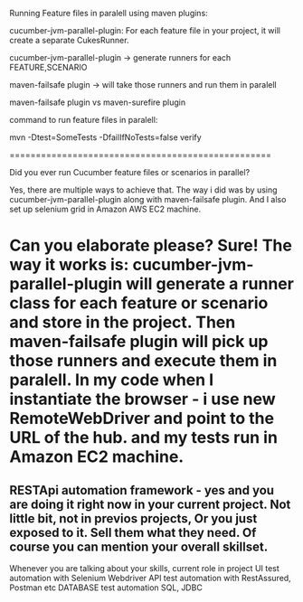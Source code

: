 Running Feature files in paralell using maven plugins:

cucumber-jvm-parallel-plugin:
For each feature file in your project, it will create a separate CukesRunner.

cucumber-jvm-parallel-plugin -> generate runners for each FEATURE,SCENARIO

maven-failsafe plugin -> will take those runners and run them in
paralell

maven-failsafe plugin vs maven-surefire plugin

command to run feature files in paralell:

mvn -Dtest=SomeTests -DfailIfNoTests=false verify

==================================================

Did you ever run Cucumber feature files or scenarios in parallel?

Yes, there are multiple ways to achieve that. The way i did was by using
cucumber-jvm-parallel-plugin along with maven-failsafe plugin. And I also set up
selenium grid in Amazon AWS EC2 machine.

Can you elaborate please?
Sure! The way it works is:
 cucumber-jvm-parallel-plugin will generate a runner class for each feature or scenario
 and store in the project. Then maven-failsafe plugin will pick up those runners
 and execute them in paralell.
 In my code when I instantiate the browser - i use new RemoteWebDriver and point to the
 URL of the hub. and my tests run in Amazon EC2 machine.
 ===========================
 RESTApi automation framework - yes and you are doing it right now in your current project. Not little bit, not in previos projects, Or you just exposed to it.
 Sell them what they need. Of course you can mention your overall skillset.
 -------
 Whenever you are talking about your skills, current role in project
 UI test automation with Selenium Webdriver
 API test automation with RestAssured, Postman etc
 DATABASE test automation SQL, JDBC
 
 
 









